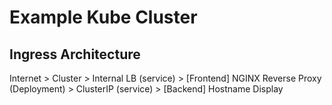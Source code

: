 # Example Kube Cluster

## Ingress Architecture

Internet > Cluster > Internal LB (service) > [Frontend] NGINX Reverse Proxy (Deployment) > ClusterIP (service) > [Backend] Hostname Display
